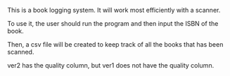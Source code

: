 This is a book logging system. It will work most efficiently with a scanner.

To use it, the user should run the program and then input the ISBN of the book. 

Then, a csv file will be created to keep track of all the books that has been scanned. 

ver2 has the quality column, but ver1 does not have the quality column.
